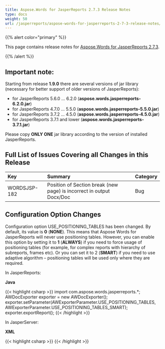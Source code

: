 ```yaml
---
title: Aspose.Words for JasperReports 2.7.3 Release Notes
type: docs
weight: 50
url: /jasperreports/aspose-words-for-jasperreports-2-7-3-release-notes/
---
```


{{% alert color="primary" %}} 

This page contains release notes for [Aspose.Words for JasperReports 2.7.3](http://www.aspose.com/downloads/words/jasperreports/new-releases/aspose.words-for-jasperreports-2.7.3/).

{{% /alert %}} 

## **Important note:**

Starting from release **1.9.0** there are several versions of jar library (necessary for better support of older versions of JasperReports):

- for JasperReports 5.6.0 ... 6.2.0 (**aspose.words.jasperreports-6.2.0.jar**)
- for JasperReports 4.7.0 ... 5.5.0 (**aspose.words.jasperreports-5.5.0.jar**)
- for JasperReports 3.7.2 ... 4.5.0 (**aspose.words.jasperreports-4.5.0.jar**)
- for JasperReports 3.7.1 and lower (**aspose.words.jasperreports-3.7.1.jar**)

Please copy **ONLY ONE** jar library according to the version of installed JasperReports.

## **Full List of Issues Covering all Changes in this Release**

|Key |Summary |Category |
| :- | :- | :- |
|WORDSJSP-182 |Position of Section break (new page) is incorrect in output Docx/Doc |Bug|

## **Configuration Option Changes**

Configuration option USE_POSITIONING_TABLES has been changed. By default, its value is **0** (**NONE**). This means that Aspose Words for JasperReports will never use positioning tables. However, you can enable this option by setting it to **1** (**ALWAYS**) if you need to force usage of positioning tables (for example, for complex reports with hierarchy of subreports, frames etc). Or you can set it to 2 (**SMART**) if you need to use adaptive algorithm – positioning tables will be used only where they are required.

In JasperReports:

**Java**

{{< highlight csharp >}}
import com.aspose.words.jasperreports.*;
AWDocExporter exporter = new AWDocExporter();
exporter.setParameter(AWExporterParameter.USE_POSITIONING_TABLES, AWExporterParameter.USE_POSITIONING_TABLES_SMART);
exporter.exportReport();
{{< /highlight >}}

In JasperServer:

**XML**

{{< highlight csharp >}}
<bean id="aw_exportParameters" class="com.aspose.words.jasperreports.AWExportParametersBean">
    <property name="usePositioningTables" value="2"/>
</bean>
{{< /highlight >}}
